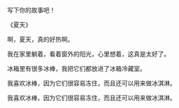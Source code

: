 写下你的故事吧！

《夏天》

啊，夏天，真的好热啊。

我在家里躺着，看着窗外的阳光，心里想着，这真是太好了。

冰箱里有很多冰棒，我把它们都放进了冰箱冷藏室。

我喜欢冰棒，因为它们很容易冻住，而且还可以用来做冰淇淋。

我喜欢冰棒，因为它们很容易冻住，而且还可以用来做冰淇淋。
